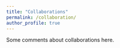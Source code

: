 ```yaml
---
title: "Collaborations"
permalink: /collaboration/
author_profile: true
---
```


Some comments about collaborations here. 

